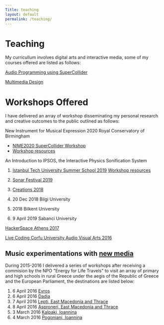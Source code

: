 ```yaml
---
Title: teaching
layout: default
permalink: /teaching/
---
```


# Teaching
My curricullum involves digital arts and interactive media, some of my courses offered are listed as follows:

[Audio Programming using SuperCollider](https://github.com/KonVas/SuperMiam)

[Multimedia Design](https://github.com/KonVas/Multimedia-Design-MYE-MYL)

# Workshops Offered
I have delivered an array of workshop disseminating my personal research and creative outcomes to the public outlined as follows:

New Instrument for Musical Expression 2020 Royal Conservatory of Birmingham
- [NIME2020 SuperCollider Workshop](https://nime2020.bcu.ac.uk/supercollidernime2020/)
- [Workshop resources](https://github.com/KonVas/SC-NIME2020)

An Introduction to IPSOS, the Interactive Physics Sonification System
1. [Istanbul Tech University Summer School 2019](https://liseyazokulu.itu.edu.tr/program/ogretim-kadrosu/konstantinos-vasilakos)
   [Workshop resources](https://github.com/KonVas/ITUSummerSchool2019)
   
2. [Sonar Festival 2019](https://sonaristanbul.com/tr/2019/Sanatçılar/mini-lecture-sonifying-dark-matter-by-konstantinos-vasilakos)
   
3. [Creations 2018](http://creations2018.ea.gr/workshops-for-teachers/#1539361903687-94a3efe3-4865)
4. 20 Dec 2018 Bilgi University 
5. 2018 Bilkent University 
6. 9 April 2019 Sabanci University

[HackerSpace Athens 2017](https://github.com/KonVas/creative-coding)

[Live Coding Corfu University Audio Visual Arts 2016](https://github.com/KonVas/Ionio-liveCode-workshop)

## Music experimentations with [new media](https://energyforlife.gr/2016/en/collaborators/power-of-people-pop-en/#.X5kogb1R3OQ)
During 2015-2016 I delivered a series of workshops after receiving a commision by the NPO "Energy for Life Travels" to visit an array of primary and high schools in rural Greece under the aegis of the Republic of Greece and the European Parliament, the destinations are listed below:

1. 6 April 2016 [Evros](https://energyforlife.gr/2016/en/music-experimentations-with-new-media-6/#.X5kolb1R3OQ)
2. 6 April 2016 [Dadia](https://energyforlife.gr/2016/en/music-experimentations-with-new-media-6/#.X5ksFb1R3OQ)
2. 7 April 2016 [Lepti, East Macedonia and Thrace](https://energyforlife.gr/2016/en/music-experimentations-with-new-media-5/#.X5kokr1R3OQ)
3. 8 April 2016 [Asproneri, East Macedonia and Thrace](https://energyforlife.gr/2016/en/music-experimentations-with-new-media-5/#.X5kokr1R3OQ)
4. 3 March 2016 [Kalpaki, Ioannina](https://energyforlife.gr/2016/en/music-experimentations-with-new-media-7/#.X5kol71R3OQ)
5. 4 March 2016 [Pogoniani, Ioannina](https://energyforlife.gr/2016/en/music-experimentations-with-new-media-9/#.X5kol71R3OQ)
